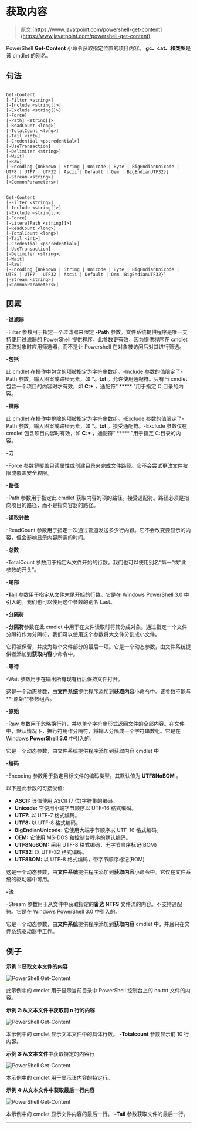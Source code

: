 # 获取内容

> 原文:[https://www.javatpoint.com/powershell-get-content](https://www.javatpoint.com/powershell-get-content)

PowerShell **Get-Content** 小命令获取指定位置的项目内容。 **gc、cat、**和**类型**是该 cmdlet 的别名。

## 句法

```

Get-Content 
[-Filter <string>] 
[-Include <string[]>] 
[-Exclude <string[]>] 
[-Force]
[-Path] <string[]> 
[-ReadCount <long>] 
[-TotalCount <long>] 
[-Tail <int>] 
[-Credential <pscredential>]
[-UseTransaction] 
[-Delimiter <string>] 
[-Wait] 
[-Raw] 
[-Encoding {Unknown | String | Unicode | Byte | BigEndianUnicode | UTF8 | UTF7 | UTF32 | Ascii | Default | Oem | BigEndianUTF32}]
[-Stream <string>]  
[<CommonParameters>]

```

```

Get-Content 
[-Filter <string>] 
[-Include <string[]>] 
[-Exclude <string[]>] 
[-Force]
[-LiteralPath <string[]>]
[-ReadCount <long>] 
[-TotalCount <long>] 
[-Tail <int>] 
[-Credential <pscredential>] 
[-UseTransaction] 
[-Delimiter <string>] 
[-Wait] 
[-Raw] 
[-Encoding {Unknown | String | Unicode | Byte | BigEndianUnicode | UTF8 | UTF7 | UTF32 | Ascii | Default | Oem |BigEndianUTF32}] 
[-Stream <string>]  
[<CommonParameters>]

```

## 因素

**-过滤器**

-Filter 参数用于指定一个过滤器来限定 **-Path** 参数。文件系统提供程序是唯一支持使用过滤器的 PowerShell 提供程序。此参数更有效，因为提供程序在 cmdlet 获取对象时应用筛选器，而不是让 Powershell 在对象被访问后对其进行筛选。

**-包括**

此 cmdlet 在操作中包含的项被指定为字符串数组。-Include 参数的值限定了-Path 参数。输入图案或路径元素，如 ***。txt** 。允许使用通配符。只有当 cmdlet 包含一个项目的内容时才有效，如 **C:\*** ，通配符“ ***** ”用于指定 C:目录的内容。

**-排除**

此 cmdlet 在操作中排除的项被指定为字符串数组。-Exclude 参数的值限定了-Path 参数。输入图案或路径元素，如 ***。txt** 。接受通配符。-Exclude 参数仅在 cmdlet 包含项目内容时有效，如 **C:\*** ，通配符“ ***** ”用于指定 C:目录的内容。

**-力**

-Force 参数将覆盖只读属性或创建目录来完成文件路径。它不会尝试更改文件权限或覆盖安全权限。

**-路径**

-Path 参数用于指定此 cmdlet 获取内容的项的路径。接受通配符。路径必须是指向项目的路径，而不是指向容器的路径。

**-读取计数**

-ReadCount 参数用于指定一次通过管道发送多少行内容。它不会改变要显示的内容，但会影响显示内容所需的时间。

**-总数**

-TotalCount 参数用于指定从文件开始的行数。我们也可以使用别名“第一”或“此参数的开头”。

**-尾部**

**-Tail** 参数用于指定从文件末尾开始的行数。它是在 Windows PowerShell 3.0 中引入的。我们也可以使用这个参数的别名 Last。

**-分隔符**

**-分隔符**参数在此 cmdlet 中用于在文件读取时将其分成对象。通过指定一个文件分隔符作为分隔符，我们可以使用这个参数将大文件分割成小文件。

它将被保留，并成为每个文件部分的最后一项。它是一个动态参数，由文件系统提供者添加到**获取内容**小命令中。

**-等待**

-Wait 参数用于在输出所有现有行后保持文件打开。

这是一个动态参数，由**文件系统**提供程序添加到**获取内容**小命令中。该参数不能与**-原始**参数组合。

**-原始**

-Raw 参数用于忽略换行符，并以单个字符串形式返回文件的全部内容。在文件中，默认情况下，换行符用作分隔符，将输入分隔成一个字符串数组。它是在 Windows **PowerShell 3.0** 中引入的。

它是一个动态参数，由文件系统提供程序添加到获取内容 cmdlet 中

**-编码**

-Encoding 参数用于指定目标文件的编码类型。其默认值为 **UTF8NoBOM** 。

以下是此参数的可接受值:

*   **ASCII:** 该值使用 ASCII (7 位)字符集的编码。
*   **Unicode:** 它使用小端字节顺序以 UTF-16 格式编码。
*   **UTF7:** 以 UTF-7 格式编码。
*   **UTF8:** 以 UTF-8 格式编码。
*   **BigEndianUnicode:** 它使用大端字节顺序以 UTF-16 格式编码。
*   **OEM:** 它使用 MS-DOS 和控制台程序的默认编码。
*   **UTF8NoBOM:** 采用 UTF-8 格式编码，无字节顺序标记(BOM)
*   **UTF32:** 以 UTF-32 格式编码。
*   **UTF8BOM:** 以 UTF-8 格式编码，带字节顺序标记(BOM)

这是一个动态参数，由**文件系统**提供程序添加到**获取内容**小命令中。它仅在文件系统的驱动器中可用。

**-流**

-Stream 参数用于从文件中获取指定的**备选 NTFS** 文件流的内容。不支持通配符。它是在 Windows PowerShell 3.0 中引入的。

它是一个动态参数，由**文件系统**提供程序添加到**获取内容** cmdlet 中，并且只在文件系统驱动器中工作。

## 例子

**示例 1:获取文本文件的内容**

![PowerShell Get-Content](../Images/8dd7805698dc2aed0e60b84dc1d17437.png)

此示例中的 cmdlet 用于显示当前目录中 PowerShell 控制台上的 np.txt 文件的内容。

**示例 2:从文本文件中获取前 n 行的内容**

![PowerShell Get-Content](../Images/b85e5362c8e7cb41ed236c4182cffb9a.png)

本示例中的 cmdlet 显示文本文件中的具体行数。 **-Totalcount** 参数显示前 10 行内容。

**示例 3:从文本文件**中获取特定的内容行

![PowerShell Get-Content](../Images/43b2d7a967ce382705aa2b601eb9e503.png)

本示例中的 cmdlet 用于显示该内容的特定行。

**示例 4:从文本文件中获取最后一行内容**

![PowerShell Get-Content](../Images/fbe0ea8258397992c4f99ebcb62eb8ce.png)

本示例中的 cmdlet 显示文件内容的最后一行。 **-Tail** 参数获取文件的最后一行。

* * *